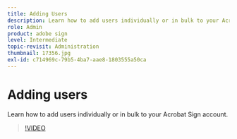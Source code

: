 ```yaml
---
title: Adding Users
description: Learn how to add users individually or in bulk to your Acrobat Sign account
role: Admin
product: adobe sign
level: Intermediate
topic-revisit: Administration
thumbnail: 17356.jpg
exl-id: c714969c-79b5-4ba7-aae8-1803555a50ca
---
```

# Adding users

Learn how to add users individually or in bulk to your Acrobat Sign account.

>[!VIDEO](https://video.tv.adobe.com/v/17356?hidetitle=true)
